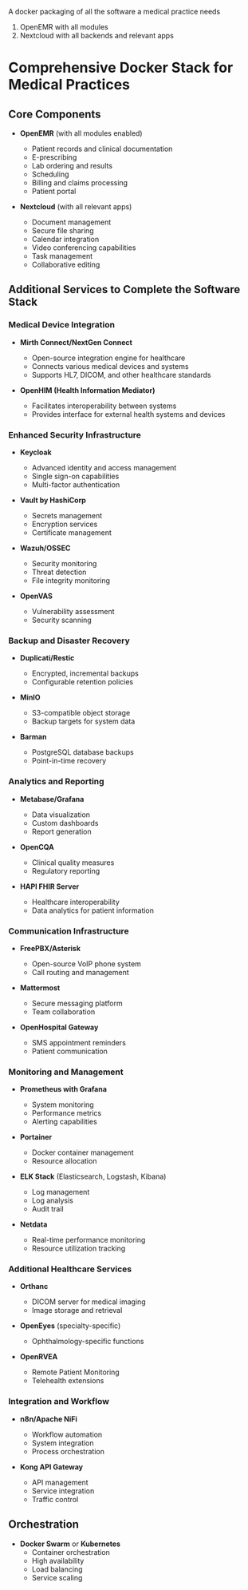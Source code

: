 A docker packaging of all the software a medical practice needs

1. OpenEMR with all modules
2. Nextcloud with all backends and relevant apps

# Comprehensive Docker Stack for Medical Practices

## Core Components
- **OpenEMR** (with all modules enabled)
  - Patient records and clinical documentation
  - E-prescribing
  - Lab ordering and results
  - Scheduling
  - Billing and claims processing
  - Patient portal

- **Nextcloud** (with all relevant apps)
  - Document management
  - Secure file sharing
  - Calendar integration
  - Video conferencing capabilities
  - Task management
  - Collaborative editing

## Additional Services to Complete the Software Stack

### Medical Device Integration
- **Mirth Connect/NextGen Connect**
  - Open-source integration engine for healthcare
  - Connects various medical devices and systems
  - Supports HL7, DICOM, and other healthcare standards

- **OpenHIM (Health Information Mediator)**
  - Facilitates interoperability between systems
  - Provides interface for external health systems and devices

### Enhanced Security Infrastructure
- **Keycloak**
  - Advanced identity and access management
  - Single sign-on capabilities
  - Multi-factor authentication

- **Vault by HashiCorp**
  - Secrets management
  - Encryption services
  - Certificate management

- **Wazuh/OSSEC**
  - Security monitoring
  - Threat detection
  - File integrity monitoring

- **OpenVAS**
  - Vulnerability assessment
  - Security scanning

### Backup and Disaster Recovery
- **Duplicati/Restic**
  - Encrypted, incremental backups
  - Configurable retention policies

- **MinIO**
  - S3-compatible object storage
  - Backup targets for system data

- **Barman**
  - PostgreSQL database backups
  - Point-in-time recovery

### Analytics and Reporting
- **Metabase/Grafana**
  - Data visualization
  - Custom dashboards
  - Report generation

- **OpenCQA**
  - Clinical quality measures
  - Regulatory reporting

- **HAPI FHIR Server**
  - Healthcare interoperability
  - Data analytics for patient information

### Communication Infrastructure
- **FreePBX/Asterisk**
  - Open-source VoIP phone system
  - Call routing and management

- **Mattermost**
  - Secure messaging platform
  - Team collaboration

- **OpenHospital Gateway**
  - SMS appointment reminders
  - Patient communication

### Monitoring and Management
- **Prometheus with Grafana**
  - System monitoring
  - Performance metrics
  - Alerting capabilities

- **Portainer**
  - Docker container management
  - Resource allocation

- **ELK Stack** (Elasticsearch, Logstash, Kibana)
  - Log management
  - Log analysis
  - Audit trail

- **Netdata**
  - Real-time performance monitoring
  - Resource utilization tracking

### Additional Healthcare Services
- **Orthanc**
  - DICOM server for medical imaging
  - Image storage and retrieval

- **OpenEyes** (specialty-specific)
  - Ophthalmology-specific functions

- **OpenRVEA**
  - Remote Patient Monitoring
  - Telehealth extensions

### Integration and Workflow
- **n8n/Apache NiFi**
  - Workflow automation
  - System integration
  - Process orchestration

- **Kong API Gateway**
  - API management
  - Service integration
  - Traffic control

## Orchestration
- **Docker Swarm** or **Kubernetes**
  - Container orchestration
  - High availability
  - Load balancing
  - Service scaling